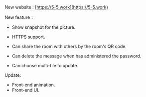 New website : [https://5-5.work](https://5-5.work)

New feature：

- Show snapshot for the picture.

- HTTPS support.
- Can share the room with others by the room's QR code.

- Can delete the message when has administered the password.
- Can choose multi-file to update.

Update:

- Front-end animation.
- Front-end UI.

